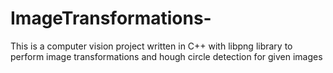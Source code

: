 # ImageTransformations-
This is a computer vision project written in C++ with libpng library to perform image transformations and hough circle detection for given images
